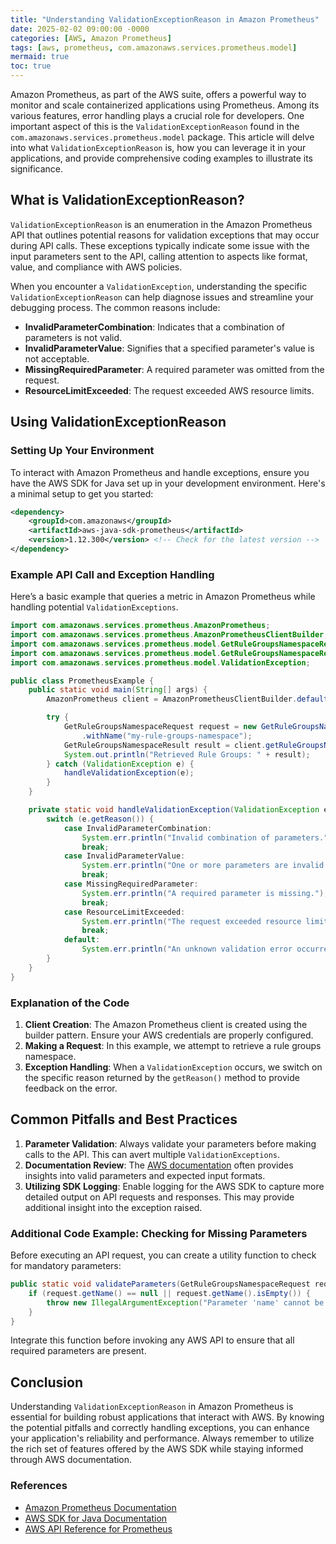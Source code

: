 ```yaml
---
title: "Understanding ValidationExceptionReason in Amazon Prometheus"
date: 2025-02-02 09:00:00 -0000
categories: [AWS, Amazon Prometheus]
tags: [aws, prometheus, com.amazonaws.services.prometheus.model]
mermaid: true
toc: true
---
```



Amazon Prometheus, as part of the AWS suite, offers a powerful way to monitor and scale containerized applications using Prometheus. Among its various features, error handling plays a crucial role for developers. One important aspect of this is the `ValidationExceptionReason` found in the `com.amazonaws.services.prometheus.model` package. This article will delve into what `ValidationExceptionReason` is, how you can leverage it in your applications, and provide comprehensive coding examples to illustrate its significance.

## What is ValidationExceptionReason?

`ValidationExceptionReason` is an enumeration in the Amazon Prometheus API that outlines potential reasons for validation exceptions that may occur during API calls. These exceptions typically indicate some issue with the input parameters sent to the API, calling attention to aspects like format, value, and compliance with AWS policies.

When you encounter a `ValidationException`, understanding the specific `ValidationExceptionReason` can help diagnose issues and streamline your debugging process. The common reasons include:

- **InvalidParameterCombination**: Indicates that a combination of parameters is not valid.
- **InvalidParameterValue**: Signifies that a specified parameter's value is not acceptable.
- **MissingRequiredParameter**: A required parameter was omitted from the request.
- **ResourceLimitExceeded**: The request exceeded AWS resource limits.

## Using ValidationExceptionReason

### Setting Up Your Environment

To interact with Amazon Prometheus and handle exceptions, ensure you have the AWS SDK for Java set up in your development environment. Here's a minimal setup to get you started:

```xml
<dependency>
    <groupId>com.amazonaws</groupId>
    <artifactId>aws-java-sdk-prometheus</artifactId>
    <version>1.12.300</version> <!-- Check for the latest version -->
</dependency>
```

### Example API Call and Exception Handling

Here’s a basic example that queries a metric in Amazon Prometheus while handling potential `ValidationExceptions`.

```java
import com.amazonaws.services.prometheus.AmazonPrometheus;
import com.amazonaws.services.prometheus.AmazonPrometheusClientBuilder;
import com.amazonaws.services.prometheus.model.GetRuleGroupsNamespaceRequest;
import com.amazonaws.services.prometheus.model.GetRuleGroupsNamespaceResult;
import com.amazonaws.services.prometheus.model.ValidationException;

public class PrometheusExample {
    public static void main(String[] args) {
        AmazonPrometheus client = AmazonPrometheusClientBuilder.defaultClient();

        try {
            GetRuleGroupsNamespaceRequest request = new GetRuleGroupsNamespaceRequest()
                .withName("my-rule-groups-namespace");
            GetRuleGroupsNamespaceResult result = client.getRuleGroupsNamespace(request);
            System.out.println("Retrieved Rule Groups: " + result);
        } catch (ValidationException e) {
            handleValidationException(e);
        }
    }

    private static void handleValidationException(ValidationException e) {
        switch (e.getReason()) {
            case InvalidParameterCombination:
                System.err.println("Invalid combination of parameters.");
                break;
            case InvalidParameterValue:
                System.err.println("One or more parameters are invalid.");
                break;
            case MissingRequiredParameter:
                System.err.println("A required parameter is missing.");
                break;
            case ResourceLimitExceeded:
                System.err.println("The request exceeded resource limits.");
                break;
            default:
                System.err.println("An unknown validation error occurred.");
        }
    }
}
```

### Explanation of the Code

1. **Client Creation**: The Amazon Prometheus client is created using the builder pattern. Ensure your AWS credentials are properly configured.
2. **Making a Request**: In this example, we attempt to retrieve a rule groups namespace.
3. **Exception Handling**: When a `ValidationException` occurs, we switch on the specific reason returned by the `getReason()` method to provide feedback on the error.

## Common Pitfalls and Best Practices

1. **Parameter Validation**: Always validate your parameters before making calls to the API. This can avert multiple `ValidationExceptions`.
2. **Documentation Review**: The [AWS documentation](https://docs.aws.amazon.com/prometheus/latest/userguide/what-is.html) often provides insights into valid parameters and expected input formats.
3. **Utilizing SDK Logging**: Enable logging for the AWS SDK to capture more detailed output on API requests and responses. This may provide additional insight into the exception raised.

### Additional Code Example: Checking for Missing Parameters

Before executing an API request, you can create a utility function to check for mandatory parameters:

```java
public static void validateParameters(GetRuleGroupsNamespaceRequest request) {
    if (request.getName() == null || request.getName().isEmpty()) {
        throw new IllegalArgumentException("Parameter 'name' cannot be null or empty.");
    }
}
```

Integrate this function before invoking any AWS API to ensure that all required parameters are present.

## Conclusion

Understanding `ValidationExceptionReason` in Amazon Prometheus is essential for building robust applications that interact with AWS. By knowing the potential pitfalls and correctly handling exceptions, you can enhance your application's reliability and performance. Always remember to utilize the rich set of features offered by the AWS SDK while staying informed through AWS documentation.

### References

- [Amazon Prometheus Documentation](https://docs.aws.amazon.com/prometheus/latest/userguide/what-is.html)
- [AWS SDK for Java Documentation](https://docs.aws.amazon.com/sdk-for-java/latest/developer-guide/home.html)
- [AWS API Reference for Prometheus](https://docs.aws.amazon.com/prometheus/latest/APIReference/Welcome.html)